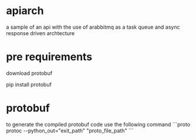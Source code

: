 # apiarch
a sample of an api with the use of arabbitmq as a task queue and async response driven archtecture


# pre requirements
download protobuf 

pip install protobuf

# protobuf 
to generate the compiled protobuf code use the following command 
´´´proto
protoc --python_out="exit_path" "proto_file_path"
´´´
